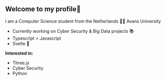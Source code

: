 
Welcome to my profile👋
-
I am a Computer Science student from the Netherlands 👨‍🎓
Avans University

- Currently working on Cyber Security & Big Data projects 📚
- Typescript > Javascript
- Svelte 🧡


**Interested in:** 
- Three.js
- Cyber Security 
- Python


